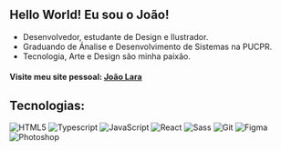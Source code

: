 ##  Hello World!  Eu sou o João!

* Desenvolvedor, estudante de Design e Ilustrador.
* Graduando de Ánalise e Desenvolvimento de Sistemas na PUCPR.
* Tecnologia, Arte e Design são minha paixão.

#### Visite meu site pessoal: [João Lara](https://resume-react-sass.vercel.app/)
 
## Tecnologias:




![HTML5](https://img.icons8.com/color/48/000000/html-5.png)
![Typescript](https://img.icons8.com/color/48/000000/typescript.png)
![JavaScript](https://img.icons8.com/color/48/000000/javascript--v1.png)
![React](https://img.icons8.com/plasticine/48/000000/react.png)
![Sass](https://img.icons8.com/color/48/000000/sass.png)
![Git](https://img.icons8.com/color/48/000000/git.png)
![Figma](https://img.icons8.com/color/48/000000/figma.png)
![Photoshop](https://img.icons8.com/color/48/000000/adobe-photoshop.png)

